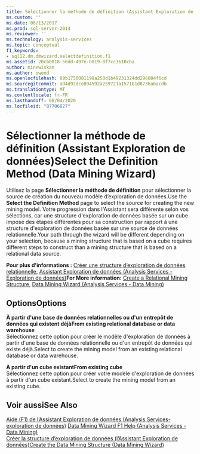 ```yaml
---
title: Sélectionner la méthode de définition (Assistant Exploration de données) | Microsoft Docs
ms.custom: ''
ms.date: 06/13/2017
ms.prod: sql-server-2014
ms.reviewer: ''
ms.technology: analysis-services
ms.topic: conceptual
f1_keywords:
- sql12.dm.dmwizard.selectdefinition.f1
ms.assetid: 20cb0018-56dd-497e-b019-8f7cc3610cba
author: minewiskan
ms.author: owend
ms.openlocfilehash: 09b1750081198a258d1b49231324dd296084f6cd
ms.sourcegitcommit: ad4d92dce894592a259721a1571b1d8736abacdb
ms.translationtype: MT
ms.contentlocale: fr-FR
ms.lasthandoff: 08/04/2020
ms.locfileid: "87706827"
---
```

# <a name="select-the-definition-method-data-mining-wizard"></a><span data-ttu-id="2e5e3-102">Sélectionner la méthode de définition (Assistant Exploration de données)</span><span class="sxs-lookup"><span data-stu-id="2e5e3-102">Select the Definition Method (Data Mining Wizard)</span></span>
  <span data-ttu-id="2e5e3-103">Utilisez la page **Sélectionner la méthode de définition** pour sélectionner la source de création du nouveau modèle d’exploration de données.</span><span class="sxs-lookup"><span data-stu-id="2e5e3-103">Use the **Select the Definition Method** page to select the source for creating the new mining model.</span></span> <span data-ttu-id="2e5e3-104">Votre progression dans l'Assistant sera différente selon vos sélections, car une structure d'exploration de données basée sur un cube impose des étapes différentes pour sa construction par rapport à une structure d'exploration de données basée sur une source de données relationnelle.</span><span class="sxs-lookup"><span data-stu-id="2e5e3-104">Your path through the wizard will be different depending on your selection, because a mining structure that is based on a cube requires different steps to construct than a mining structure that is based on a relational data source.</span></span>  
  
 <span data-ttu-id="2e5e3-105">**Pour plus d’informations :** [Créer une structure d’exploration de données relationnelle](data-mining/create-a-relational-mining-structure.md), [Assistant Exploration de données &#40;Analysis Services - Exploration de données&#41;](data-mining/data-mining-wizard-analysis-services-data-mining.md)</span><span class="sxs-lookup"><span data-stu-id="2e5e3-105">**For More information:** [Create a Relational Mining Structure](data-mining/create-a-relational-mining-structure.md), [Data Mining Wizard &#40;Analysis Services - Data Mining&#41;](data-mining/data-mining-wizard-analysis-services-data-mining.md)</span></span>  
  
## <a name="options"></a><span data-ttu-id="2e5e3-106">Options</span><span class="sxs-lookup"><span data-stu-id="2e5e3-106">Options</span></span>  
 <span data-ttu-id="2e5e3-107">**À partir d'une base de données relationnelles ou d'un entrepôt de données qui existent déjà**</span><span class="sxs-lookup"><span data-stu-id="2e5e3-107">**From existing relational database or data warehouse**</span></span>  
 <span data-ttu-id="2e5e3-108">Sélectionnez cette option pour créer le modèle d'exploration de données à partir d'une base de données relationnelle ou d'un entrepôt de données qui existe déjà.</span><span class="sxs-lookup"><span data-stu-id="2e5e3-108">Select to create the mining model from an existing relational database or data warehouse.</span></span>  
  
 <span data-ttu-id="2e5e3-109">**À partir d'un cube existant**</span><span class="sxs-lookup"><span data-stu-id="2e5e3-109">**From existing cube**</span></span>  
 <span data-ttu-id="2e5e3-110">Sélectionnez cette option pour créer votre modèle d'exploration de données à partir d'un cube existant.</span><span class="sxs-lookup"><span data-stu-id="2e5e3-110">Select to create the mining model from an existing cube.</span></span>  
  
## <a name="see-also"></a><span data-ttu-id="2e5e3-111">Voir aussi</span><span class="sxs-lookup"><span data-stu-id="2e5e3-111">See Also</span></span>  
 <span data-ttu-id="2e5e3-112">[Aide (F1) de l’Assistant Exploration de données &#40;Analysis Services-exploration de données&#41;](data-mining-wizard-f1-help-analysis-services-data-mining.md) </span><span class="sxs-lookup"><span data-stu-id="2e5e3-112">[Data Mining Wizard F1 Help &#40;Analysis Services - Data Mining&#41;](data-mining-wizard-f1-help-analysis-services-data-mining.md) </span></span>  
 [<span data-ttu-id="2e5e3-113">Créer la structure d’exploration de données &#40;l’Assistant Exploration de données&#41;</span><span class="sxs-lookup"><span data-stu-id="2e5e3-113">Create the Data Mining Structure &#40;Data Mining Wizard&#41;</span></span>](create-the-data-mining-structure-data-mining-wizard.md)  
  
  
